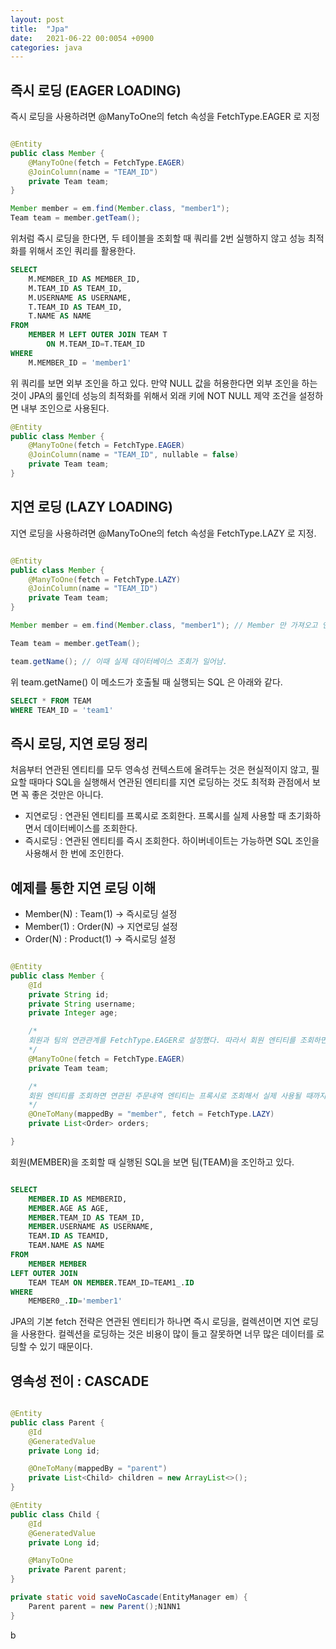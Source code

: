 ```yaml
---
layout: post
title:  "Jpa"
date:   2021-06-22 00:0054 +0900
categories: java
---
```


## 즉시 로딩 (EAGER LOADING)

즉시 로딩을 사용하려면 @ManyToOne의 fetch 속성을 FetchType.EAGER 로 지정

```java

@Entity
public class Member {
    @ManyToOne(fetch = FetchType.EAGER)
    @JoinColumn(name = "TEAM_ID")
    private Team team;
}

Member member = em.find(Member.class, "member1");
Team team = member.getTeam();

```

위처럼 즉시 로딩을 한다면, 두 테이블을 조회할 때 쿼리를 2번 실행하지 않고 성능 최적화를 위해서 조인 쿼리를 활용한다.

```SQL
SELECT
    M.MEMBER_ID AS MEMBER_ID,
    M.TEAM_ID AS TEAM_ID,
    M.USERNAME AS USERNAME,
    T.TEAM_ID AS TEAM_ID,
    T.NAME AS NAME
FROM
    MEMBER M LEFT OUTER JOIN TEAM T
        ON M.TEAM_ID=T.TEAM_ID
WHERE
    M.MEMBER_ID = 'member1'
```

위 쿼리를 보면 외부 조인을 하고 있다. 만약 NULL 값을 허용한다면 외부 조인을 하는 것이 JPA의 룰인데 성능의 최적화를 위해서 외래 키에 NOT NULL 제약 조건을 설정하면 내부 조인으로 사용된다.

```java
@Entity
public class Member {
    @ManyToOne(fetch = FetchType.EAGER)
    @JoinColumn(name = "TEAM_ID", nullable = false)
    private Team team;
}
```

## 지연 로딩 (LAZY LOADING)

지연 로딩을 사용하려면 @ManyToOne의 fetch 속성을 FetchType.LAZY 로 지정.

```java

@Entity
public class Member {
    @ManyToOne(fetch = FetchType.LAZY)
    @JoinColumn(name = "TEAM_ID")
    private Team team;
}

Member member = em.find(Member.class, "member1"); // Member 만 가져오고 연관된 Team 객체는 프록시 객체를 넣어둔다.

Team team = member.getTeam();

team.getName(); // 이때 실제 데이터베이스 조회가 일어남.

```

위 team.getName() 이 메소드가 호출될 때 실행되는 SQL 은 아래와 같다.

```SQL
SELECT * FROM TEAM
WHERE TEAM_ID = 'team1'
```

## 즉시 로딩, 지연 로딩 정리

처음부터 연관된 엔티티를 모두 영속성 컨텍스트에 올려두는 것은 현실적이지 않고, 필요할 때마다 SQL을 실행해서 연관된 엔티티를 지연 로딩하는 것도 최적화 관점에서 보면 꼭 좋은 것만은 아니다.

- 지연로딩 : 연관된 엔티티를 프록시로 조회한다. 프록시를 실제 사용할 때 초기화하면서 데이터베이스를 조회한다.
- 즉시로딩 : 연관된 엔티티를 즉시 조회한다. 하이버네이트는 가능하면 SQL 조인을 사용해서 한 번에 조인한다.

## 예제를 통한 지연 로딩 이해

- Member(N) : Team(1) -> 즉시로딩 설정
- Member(1) : Order(N) -> 지연로딩 설정
- Order(N) : Product(1) -> 즉시로딩 설정

```java

@Entity
public class Member {
    @Id
    private String id;
    private String username;
    private Integer age;

    /* 
    회원과 팀의 연관관계를 FetchType.EAGER로 설정했다. 따라서 회원 엔티티를 조회하면 연관된 팀 엔티티도 즉시 조회한다.
    */
    @ManyToOne(fetch = FetchType.EAGER)
    private Team team;

    /* 
    회원 엔티티를 조회하면 연관된 주문내역 엔티티는 프록시로 조회해서 실제 사용될 때까지 로딩을 지연한다.
    */
    @OneToMany(mappedBy = "member", fetch = FetchType.LAZY)
    private List<Order> orders;

}

```

회원(MEMBER)을 조회할 때 실행된 SQL을 보면 팀(TEAM)을 조인하고 있다.

```SQL

SELECT
    MEMBER.ID AS MEMBERID,
    MEMBER.AGE AS AGE,
    MEMBER.TEAM_ID AS TEAM_ID,
    MEMBER.USERNAME AS USERNAME,
    TEAM.ID AS TEAMID,
    TEAM.NAME AS NAME
FROM
    MEMBER MEMBER
LEFT OUTER JOIN
    TEAM TEAM ON MEMBER.TEAM_ID=TEAM1_.ID
WHERE
    MEMBER0_.ID='member1'

```

JPA의 기본 fetch 전략은 연관된 엔티티가 하나면 즉시 로딩을, 컬렉션이면 지연 로딩을 사용한다.
컬렉션을 로딩하는 것은 비용이 많이 들고 잘못하면 너무 많은 데이터를 로딩할 수 있기 때문이다.

## 영속성 전이 : CASCADE

```java

@Entity
public class Parent {
    @Id
    @GeneratedValue
    private Long id;

    @OneToMany(mappedBy = "parent")
    private List<Child> children = new ArrayList<>();
}

@Entity
public class Child {
    @Id
    @GeneratedValue
    private Long id;

    @ManyToOne
    private Parent parent;
}

private static void saveNoCascade(EntityManager em) {
    Parent parent = new Parent();N1NN1
}

```
b

